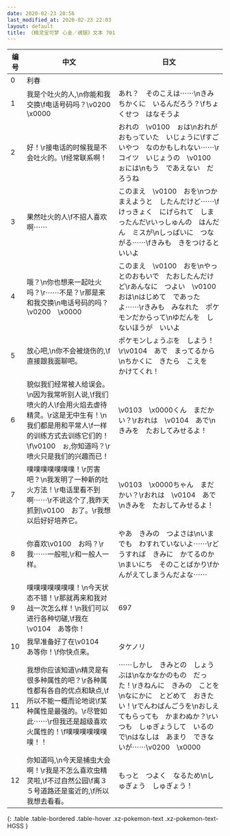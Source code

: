 ```yaml
---
date: 2020-02-23 20:56
last_modified_at: 2020-02-23 22:03
layout: default
title: 《精灵宝可梦 心金／魂银》文本 701
---
```

| 编号 | 中文 | 日文 |
| ---- | ---- | ---- |
| 0 | 利春 |  |
| 1 | 我是个吐火的人,\n你能和我交换\f电话号码吗？\v0200　\x0000 | あれ？　そのこえは⋯⋯\nきみ　ちかくに　いるんだろう？\fちょくせつ　はなそうよ |
| 2 | 好！\r接电话的时候我是不会吐火的。\f经常联系啊！ | おれの　\v0100　ぉは\nおれが　おもっていた　いじょうに\fすごいやつ　なのかもしれない⋯⋯\rコイツ　いじょうの　\v0100　ぉには\nもう　であえない　だろうね |
| 3 | 果然吐火的人\f不招人喜欢啊⋯⋯ | このまえ　\v0100　おを\nつかまえようと　したんだけど⋯⋯\fけっきょく　にげられて　しまったんだ\rいっしゅんの　はんだん　ミスが\nしっぱいに　つながる⋯⋯\fきみも　きをつけると　いいよ |
| 4 | 哦？\n你也想来一起吐火吗？\r⋯⋯不是？\r那是来和我交换\n电话号码的吗？\v0200　\x0000 | このまえ　\v0100　おを\nやっとのおもいで　たおしたんだけど\rあんなに　つよい　\v0100　おは\nはじめて　であったよ⋯⋯\rきみも　みなれた　ポケモンだからって\nゆだんを　しないほうが　いいよ |
| 5 | 放心吧,\n你不会被烧伤的,\f直接跟我面聊吧。 | ポケモンしょうぶを　しよう！\r\v0104　あで　まってるから\nちかくに　きたら　こえを　かけてくれ！ |
| 6 | 貌似我们经常被人给误会。\n因为我常听别人说,\f我们喷火的人\f会用火焰去虐待精灵。\r这是无中生有！\n我们都是用和平常人\f一样的训练方式去训练它们的！\f\v0100　ぉ,你知道吗？\r喷火只是我们的兴趣而已！ | \v0103　\x0000くん　まだかい？\rおれは　\v0104　あで\nきみを　たおしてみせるよ！ |
| 7 | 噗噗噗噗噗噗噗！\r厉害吧？\n我发明了一种新的吐火方法！\r电话里看不到啊⋯⋯\r不说这个了,我昨天抓到\v0100　お了。\r我想以后好好培养它。 | \v0103　\x0000ちゃん　まだかい？\rおれは　\v0104　あで\nきみを　たおしてみせるよ！ |
| 8 | 你喜欢\v0100　お吗？\r我⋯⋯一般啦,\r和一般人一样。 | やあ　きみの　つよさは\nいまでも　わすれていないよ⋯⋯\rどうすれば　きみに　かてるのか\nまいにち　そのことばかり\fかんがえてしまうんだよな⋯⋯ |
| 9 | 噗噗噗噗噗噗噗！\n今天状态不错！\r那就再来和我对战一次怎么样！\n我们可以进行各种切磋,\f我在\v0104　あ等你！ | 697 |
| 10 | 我早准备好了在\v0104　あ等你！\f你快点来。 | タケノリ |
| 11 | 我想你应该知道\n精灵是有很多种属性的吧？\r各种属性都有各自的优点和缺点,\f所以不能一概而论地说\f某种属性是最强的。\r尽管如此⋯⋯\r但我还是超级喜欢火属性的！\f噗噗噗噗噗噗噗！！ | ⋯⋯しかし　きみとの　しょうぶは\nなかなかのもの　だった！\rきねんに　きみの　ことを\nなにかに　とどめて　おきたい！\rでんわばんごうを\nおしえてもらっても　かまわぬか？\rいつも　しゅぎょうして　いるので\nはなしは　あまり　できないが⋯⋯\v0200　\x0000 |
| 12 | 你知道吗,\n今天是捕虫大会啊！\r我是不怎么喜欢虫精灵啦,\f不过自然公园\f离３５号道路还是蛮近的,\f所以我想去看看。 | もっと　つよく　なるため\nしゅぎょう　しゅぎょう！ |
{: .table .table-bordered .table-hover .xz-pokemon-text .xz-pokemon-text-HGSS }